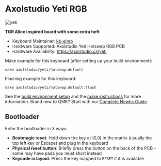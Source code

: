 # Axolstudio Yeti RGB

![yeti](https://i.imgur.com/eoRH6W1l.png)

**TGR Alice inspired board with some extra heft**

* Keyboard Maintainer: [kb-elmo](https://github.com/kb-elmo)
* Hardware Supported: Axolstudio Yeti Hotswap RGB PCB
* Hardware Availability: https://axolstudio.ca/yeti

Make example for this keyboard (after setting up your build environment):

    make axolstudio/yeti/hotswap:default

Flashing example for this keyboard:

    make axolstudio/yeti/hotswap:default:flash

See the [build environment setup](https://docs.qmk.fm/#/getting_started_build_tools) and the [make instructions](https://docs.qmk.fm/#/getting_started_make_guide) for more information. Brand new to QMK? Start with our [Complete Newbs Guide](https://docs.qmk.fm/#/newbs).

## Bootloader

Enter the bootloader in 3 ways:

* **Bootmagic reset**: Hold down the key at (0,0) in the matrix (usually the top left key or Escape) and plug in the keyboard
* **Physical reset button**: Briefly press the button on the back of the PCB - some may have pads you must short instead
* **Keycode in layout**: Press the key mapped to `RESET` if it is available
